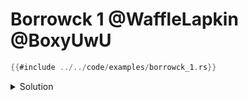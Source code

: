 # Borrowck 1 @WaffleLapkin @BoxyUwU

```rust
{{#include ../../code/examples/borrowck_1.rs}}
```

<details>
<summary>Solution</summary>

```
{{#include ../../code/examples/stderr/borrowck_1.stderr}}
```

Elided lifetimes in function pointers use "for all", so `fn(&u32)` in `accepts_func` is the same as `for<'a> fn(&'a u32)`.
In other words `accepts_func` requires a function that can be called with a reference with any lifetime.

Notably `func` can't be called with any lifetime — it can only be called with `'static`,
causing the error.

Note that normally it's okay to shorten lifetimes, i.e. coerce `&'big _` to `&'small _`.
However, in function pointers it's different, you can coerce `fn(&'small _)` to `fn(&'big _)` but not the other way around.
This is because when you call `fn(&'big _)` the argument can be coerced to `&'small _`.
This is also commonly known as functions being **contravariant** in respect to their arguments.
You can learn more about variance in the [Subtyping and Variance] chapter of the nomicon.

[Subtyping and Variance]: https://doc.rust-lang.org/nomicon/subtyping.html

</details>
